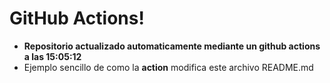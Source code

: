 # GitHub Actions!
* **Repositorio actualizado automaticamente mediante un github actions a las 15:05:12**
* Ejemplo sencillo de como la **action** modifica este archivo README.md
